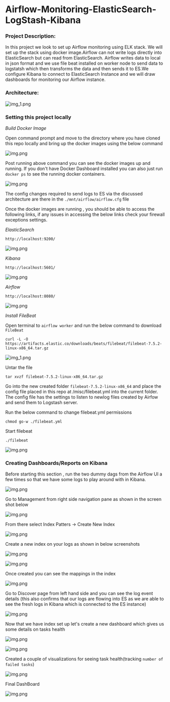 # Airflow-Monitoring-ElasticSearch-LogStash-Kibana

### Project Description:

In this project we look to set up Airflow monitoring using ELK stack. We will set up the stack using 
docker image.Airflow can not write logs directly into ElasticSearch but can read from ElasticSearch. 
Airflow writes data to local in json format and we use file beat installed on worker node
to send data to logstatsh which then transforms the data and then sends 
it to ES.We configure Kibana to connect to ElasticSearch Instance and we will draw dashboards for monitoring our Airflow instance.


### Architecture:


![img_1.png](images/project-design.png)


### Setting this project locally 

*Build Docker Image*

Open command prompt and move to the directory where you have cloned this repo locally and bring up the docker images using the below command

![img.png](images/docker-up.png)


Post running above command you can see the docker images up and running. If you don't have Docker Dashboard installed you can also just run `docker ps` to see the running 
docker containers.

![img.png](images/docker-running-images.png)

The config changes required to send logs to ES via the discussed architecture are 
there in the `./mnt/airflow/airflow.cfg` file

Once the docker images are running , you should be able to access the following links,
if any issues in accessing the below links check your firewall exceptions settings.


*ElasticSearch*

`http://localhost:9200/`

![img.png](images/es-ui.png)


*Kibana*

`http://localhost:5601/`

![img.png](images/kibana.png)



*Airflow*

`http://localhost:8080/`


![img.png](images/airflow.png)



*Install FileBeat*

Open terminal to `airflow worker` and run the below command to download `FileBeat` 

`curl -L -O https://artifacts.elastic.co/downloads/beats/filebeat/filebeat-7.5.2-linux-x86_64.tar.gz`

![img_1.png](images/filebeatdownload.png)


Untar the file

`tar xvzf filebeat-7.5.2-linux-x86_64.tar.gz`

Go into the new created folder `filebeat-7.5.2-linux-x86_64` and place the config file 
placed in this repo at /misc/filebeat.yml into the current folder. The config file has the settings 
to listen to newlog files created by Airfow and send them to Logstash server.

Run the below command to change filebeat.yml permissions 

`chmod go-w ./filebeat.yml`

Start filebeat

`./filebeat`


![img.png](images/filbeat-logs.png)

### Creating Dashboards/Reports on Kibana

Before starting this section , run the two dummy dags from the Airflow UI a few times 
so that we have some logs to play around with in Kibana.

![img.png](images/dag-runs.png)



Go to Management from right side navigation pane as shown in the screen shot below


![img.png](images/kibana-1.png)


From there select Index Patters -> Create New Index

![img.png](images/kibana-2.png)


Create a new index on your logs as shown in below screenshots

![img.png](images/kibana-3.png)

![img.png](images/kibana-4.png)


Once created you can see the mappings in the index

![img.png](images/kibana-5.png)

Go to Discover page from left hand side and you can see the log event details (this also confirms that our logs are flowing into ES as we are able to see the fresh logs in Kibana which is connected to the ES instance)

![img.png](images/kibana-6.png)

Now that we have index set up let's create a new dashboard which gives us some details 
on tasks health 


![img.png](images/kibana-7.png)


![img.png](images/kibana-8.png)


Created a couple of visualizations for seeing task health(tracking `number of failed tasks`)

![img.png](images/kibana-9.png)

Final DashBoard

![img.png](images/kibana-10.png)
